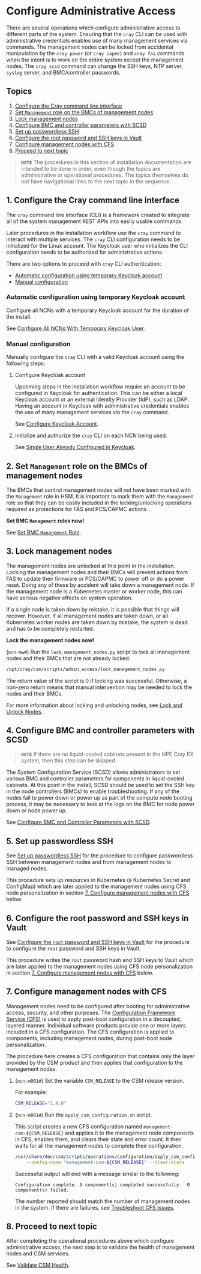 # Configure Administrative Access

There are several operations which configure administrative access to different parts of the system.
Ensuring that the `cray` CLI can be used with administrative credentials enables use of many management
services via commands. The management nodes can be locked from accidental manipulation by the
`cray power` (or `cray capmc`) and `cray fas` commands when the intent is to work on the entire system
except the management nodes. The `cray scsd` command can change the SSH keys, NTP server, `syslog` server,
and BMC/controller passwords.

## Topics

1. [Configure the Cray command line interface](#1-configure-the-cray-command-line-interface)
1. [Set `Management` role on the BMCs of management nodes](#2-set-management-role-on-the-bmcs-of-management-nodes)
1. [Lock management nodes](#3-lock-management-nodes)
1. [Configure BMC and controller parameters with SCSD](#4-configure-bmc-and-controller-parameters-with-scsd)
1. [Set up passwordless SSH](#5-set-up-passwordless-ssh)
1. [Configure the root password and SSH keys in Vault](#6-configure-the-root-password-and-ssh-keys-in-vault)
1. [Configure management nodes with CFS](#7-configure-management-nodes-with-cfs)
1. [Proceed to next topic](#8-proceed-to-next-topic)

> **`NOTE`** The procedures in this section of installation documentation are intended to be done in order, even though the topics are
> administrative or operational procedures. The topics themselves do not have navigational links to the next topic in the sequence.

## 1. Configure the Cray command line interface

The `cray` command line interface (CLI) is a framework created to integrate all of the system management REST
APIs into easily usable commands.

Later procedures in the installation workflow use the `cray` command to interact with multiple services.
The `cray` CLI configuration needs to be initialized for the Linux account. The Keycloak user who initializes the
CLI configuration needs to be authorized for administrative actions.

There are two options to proceed with `cray` CLI authentication:

- [Automatic configuration using temporary Keycloak account](#automatic-configuration-using-temporary-Keycloak-account)
- [Manual configuration](#manual-configuration)

### Automatic configuration using temporary Keycloak account

Configure all NCNs with a temporary Keycloak account for the duration of the install.

See [Configure All NCNs With Temporary Keycloak User](../operations/configure_cray_cli.md#configure-all-ncns-with-temporary-keycloak-user).

### Manual configuration

Manually configure the `cray` CLI with a valid Keycloak account using the following steps:

1. Configure Keycloak account

    Upcoming steps in the installation workflow require an account to be configured in Keycloak for
    authentication. This can be either a local Keycloak account or an external Identity Provider (IdP),
    such as LDAP. Having an account in Keycloak with administrative credentials enables the use of many
    management services via the `cray` command.

    See [Configure Keycloak Account](../operations/CSM_product_management/Configure_Keycloak_Account.md).

1. Initialize and authorize the `cray` CLI on each NCN being used.

    See [Single User Already Configured in Keycloak](../operations/configure_cray_cli.md#single-user-already-configured-in-keycloak).

## 2. Set `Management` role on the BMCs of management nodes

The BMCs that control management nodes will not have been marked with the `Management` role in HSM. It is important
to mark them with the `Management` role so that they can be easily included in the locking/unlocking operations required
as protections for FAS and PCS/CAPMC actions.

**Set BMC `Management` roles now!**

See [Set BMC `Management` Role](../operations/hardware_state_manager/Set_BMC_Management_Role.md).

## 3. Lock management nodes

The management nodes are unlocked at this point in the installation. Locking the management nodes and their BMCs will
prevent actions from FAS to update their firmware or PCS/CAPMC to power off or do a power reset. Doing any of these by
accident will take down a management node. If the management node is a Kubernetes master or worker node, this can have
serious negative effects on system operation.

If a single node is taken down by mistake, it is possible that things will recover. However, if all management
nodes are taken down, or all Kubernetes worker nodes are taken down by mistake, the system is dead and has to be
completely restarted.

**Lock the management nodes now!**

(`ncn-mw#`) Run the `lock_management_nodes.py` script to lock all management nodes and their BMCs that are not already locked:

```bash
/opt/cray/csm/scripts/admin_access/lock_management_nodes.py
```

The return value of the script is 0 if locking was successful. Otherwise, a non-zero return means that manual intervention may be needed to lock the nodes and their BMCs.

For more information about locking and unlocking nodes, see [Lock and Unlock Nodes](../operations/hardware_state_manager/Lock_and_Unlock_Management_Nodes.md).

## 4. Configure BMC and controller parameters with SCSD

> **`NOTE`** If there are no liquid-cooled cabinets present in the HPE Cray EX system, then this step can be skipped.

The System Configuration Service (SCSD) allows administrators to set various BMC and controller parameters for
components in liquid-cooled cabinets. At this point in the install, SCSD should be used to set the
SSH key in the node controllers (BMCs) to enable troubleshooting. If any of the nodes fail to power
down or power up as part of the compute node booting process, it may be necessary to look at the logs
on the BMC for node power down or node power up.

See [Configure BMC and Controller Parameters with SCSD](../operations/system_configuration_service/Configure_BMC_and_Controller_Parameters_with_scsd.md).

## 5. Set up passwordless SSH

See [Set up passwordless SSH](../operations/CSM_product_management/Set_Up_Passwordless_SSH.md)
for the procedure to configure passwordless SSH between management nodes and from management nodes
to managed nodes.

This procedure sets up resources in Kubernetes (a Kubernetes Secret and ConfigMap) which are later
applied to the management nodes using CFS node personalization in section
[7. Configure management nodes with CFS](#7-configure-management-nodes-with-cfs) below.

## 6. Configure the root password and SSH keys in Vault

See [Configure the `root` password and SSH keys in Vault](../operations/CSM_product_management/Configure_the_root_Password_and_SSH_Keys_in_Vault.md)
for the procedure to configure the `root` password and SSH keys in Vault.

This procedure writes the `root` password hash and SSH keys to Vault which are later
applied to the management nodes using CFS node personalization in section
[7. Configure management nodes with CFS](#7-configure-management-nodes-with-cfs) below.

## 7. Configure management nodes with CFS

Management nodes need to be configured after booting for administrative access, security, and other
purposes. The [Configuration Framework Service (CFS)](../operations/configuration_management/Configuration_Management.md)
is used to apply post-boot configuration in a decoupled, layered manner. Individual software products
provide one or more layers included in a CFS configuration. The CFS configuration is applied to components,
including management nodes, during post-boot node personalization.

The procedure here creates a CFS configuration that contains only the layer provided by the CSM product and
then applies that configuration to the management nodes.

1. (`ncn-m001#`) Set the variable `CSM_RELEASE` to the CSM release version.

    For example:

    ```bash
    CSM_RELEASE="1.4.0"
    ```

1. (`ncn-m001#`) Run the `apply_csm_configuration.sh` script.

    This script creates a new CFS configuration named `management-csm-${CSM_RELEASE}`
    and applies it to the management node components in CFS, enables them,
    and clears their state and error count. It then waits for all the management nodes
    to complete their configuration.

    ```bash
    /usr/share/doc/csm/scripts/operations/configuration/apply_csm_configuration.sh \
        --config-name "management-csm-${CSM_RELEASE}" --clear-state
    ```

    Successful output will end with a message similar to the following:

    ```text
    Configuration complete. 9 component(s) completed successfully.  0 component(s) failed.
    ```

    The number reported should match the number of management nodes in the system. If there are failures, see [Troubleshoot CFS Issues](../operations/configuration_management/Troubleshoot_CFS_Issues.md).

## 8. Proceed to next topic

After completing the operational procedures above which configure administrative access, the next
step is to validate the health of management nodes and CSM services.

See [Validate CSM Health](README.md#6-validate-csm-health).

